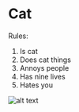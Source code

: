 # Cat
Rules:
1. Is cat
2. Does cat things
3. Annoys people
4. Has nine lives
5. Hates you

 ![alt text](https://www.michiganhumane.org/wp-content/uploads/2018/07/Cat-Google-Maps-1080x675.png)
